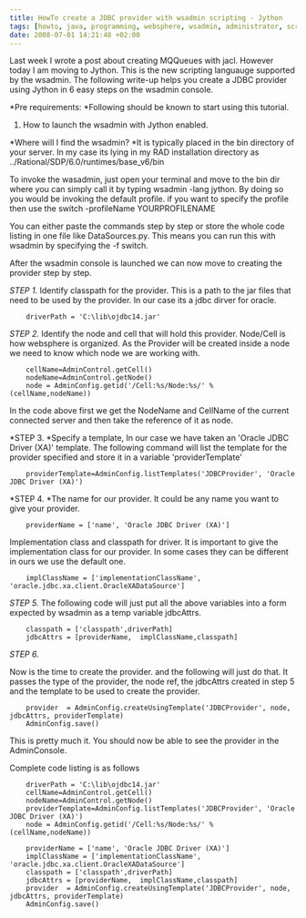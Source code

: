 ```yaml
---
title: HowTo create a JDBC provider with wsadmin scripting - Jython
tags: [howto, java, programming, websphere, wsadmin, administrator, scripting, sysadmin, ibm, jython, jdbc]
date: 2008-07-01 14:21:48 +02:00
---
```



Last week I wrote a post about creating MQQueues with jacl. However today I am moving to Jython. This is the new scripting languauge supported by the wsadmin. The following write-up helps you create a JDBC provider using Jython in 6 easy steps on the wsadmin console.

*Pre requirements:
*Following should be known to start using this tutorial.

1. How to launch the wsadmin with Jython enabled.

*Where will I find the wsadmin?
*It is typically placed in the bin directory of your server.
In my case its lying in my RAD installation directory as
../Rational/SDP/6.0/runtimes/base_v6/bin

To invoke the wasadmin, just open your terminal and move to the bin dir where you can simply call it by typing wsadmin -lang jython. By doing so you would be invoking the default profile. if you want to specify the profile then use the switch -profileName YOURPROFILENAME

You can either paste the commands step by step or store the whole code listing in one file like DataSources.py. This means you can run this with wsadmin by specifying the -f switch.

After the wsadmin console is launched we can now move to creating the provider step by step.

*STEP 1.*
Identify classpath for the provider. This is a path to the jar files that need to be used by the provider. In our case its a jdbc dirver for oracle.

```
	driverPath = 'C:\lib\ojdbc14.jar'
```

*STEP 2.*
Identify the node and cell that will hold this provider. Node/Cell is how websphere is organized. As the Provider will be created inside a node we need to know which node we are working with.

```
	cellName=AdminControl.getCell()
	nodeName=AdminControl.getNode()
	node = AdminConfig.getid('/Cell:%s/Node:%s/' % (cellName,nodeName))
```

In the code above first we get the NodeName and CellName of the current connected server and then take the reference of it as node.

*STEP 3.
*Specify a template, In our case we have taken an 'Oracle JDBC Driver (XA)' template.
The following command will list the template for the provider specified and store it in a variable 'providerTemplate'

```
	providerTemplate=AdminConfig.listTemplates('JDBCProvider', 'Oracle JDBC Driver (XA)')
```

*STEP 4.
*The name for our provider. It could be any name you want to give your provider.

```
	providerName = ['name', 'Oracle JDBC Driver (XA)']
```

Implementation class and classpath for driver.
It is important to give the implementation class for our provider. In some cases they can be different in ours we use the default one.

```
	implClassName = ['implementationClassName', 'oracle.jdbc.xa.client.OracleXADataSource']
```

*STEP 5.*
The following code will just put all the above variables into a form expected by wsadmin as a temp variable jdbcAttrs.

```
	classpath = ['classpath',driverPath]
	jdbcAttrs = [providerName,  implClassName,classpath]
```

*STEP 6.*

Now is the time to create the provider. and the following will just do that. It passes the type of the provider, the node ref, the jdbcAttrs created in step 5 and the template to be used to create the provider.

```
	provider  = AdminConfig.createUsingTemplate('JDBCProvider', node, jdbcAttrs, providerTemplate)
	AdminConfig.save()
```

This is pretty much it. You should now be able to see the provider in the AdminConsole.

Complete code listing is as follows

```
	driverPath = 'C:\lib\ojdbc14.jar'
	cellName=AdminControl.getCell()
	nodeName=AdminControl.getNode()
	providerTemplate=AdminConfig.listTemplates('JDBCProvider', 'Oracle JDBC Driver (XA)')
	node = AdminConfig.getid('/Cell:%s/Node:%s/' % (cellName,nodeName))

	providerName = ['name', 'Oracle JDBC Driver (XA)']
	implClassName = ['implementationClassName', 'oracle.jdbc.xa.client.OracleXADataSource']
	classpath = ['classpath',driverPath]
	jdbcAttrs = [providerName,  implClassName,classpath]
	provider  = AdminConfig.createUsingTemplate('JDBCProvider', node, jdbcAttrs, providerTemplate)
	AdminConfig.save()
```
